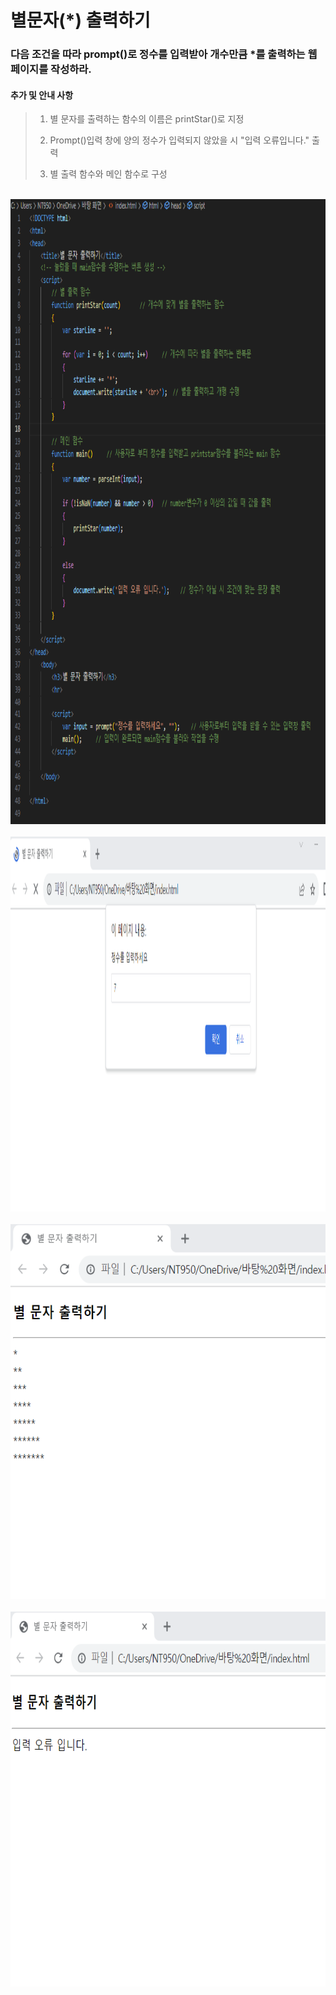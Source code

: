 # 별문자(*) 출력하기

### 다음 조건을 따라 prompt()로 정수를 입력받아 개수만큼 *를 출력하는 웹 페이지를 작성하라.

 #### 추가 및 안내 사항

>    1. 별 문자를 출력하는 함수의 이름은 printStar()로 지정
>    >
>    2. Prompt()입력 창에 양의 정수가 입력되지 않았을 시 "입력 오류입니다." 출력
>    >
>    3. 별 출력 함수와 메인 함수로 구성



<br><img src="1.png" width="1000" height="1000" title="px(픽셀) 크기 설정" alt="1번 이미지"></img><br/>
<br><img src="2.png" width="1000" height="600" title="px(픽셀) 크기 설정" alt="1번 이미지"></img><br/>
<br><img src="3.png" width="1000" height="600" title="px(픽셀) 크기 설정" alt="1번 이미지"></img><br/>
<br><img src="4.png" width="1000" height="600" title="px(픽셀) 크기 설정" alt="1번 이미지"></img><br/>
